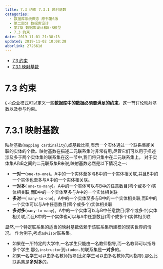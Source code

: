 ```yaml
---
title: 7.3 约束 7.3.1 映射基数
categories: 
  - 数据库系统概念 原书第6版
  - 第二部分 数据库设计
  - 第7章 数据库设计和E-R模型
  - 7.3 约束
date: 2019-11-01 21:38:13
updated: 2019-11-02 10:08:28
abbrlink: 272661d
---
```

- [7.3 约束](/ReadingNotes/272661d/#7-3-约束)
- [7.3.1 映射基数](/ReadingNotes/272661d/#7-3-1-映射基数)

<!--more-->
<script src="https://cdn.bootcss.com/jquery/3.4.0/jquery.slim.min.js"></script>
<script>$(document).ready(function () {$(".post-body > ul:nth-child(1)").hide();});</script>

<!--end-->
# 7.3 约束 #
`E-R`企业模式可以定义一些**数据库中的数据必须要满足的约束**。这一节讨论映射基数以及参与约束。
# 7.3.1 映射基数 #
映射基数(`mapping cardinality`),或基数比率,表示一个实体通过一个联系集能关联的实体的个数。映射基数在描述二元联系集时非常有用,尽管它们可以用于描述涉及多于两个实体集的联系集在这一节中,我们将只集中在二元联系集上。
对于实体集A和B之间的二元联系集R来说,映射基数必然是以下情况之一:
- **一对一**(`one-to-one`)。A中的一个实体至多与B中的一个实体相关联,并且B中的一个实体也至多与A中的一个实体相关联。
- **一对多**( `one-to-many`)。A中的一个实体可以与B中的任意数目(零个或多个)实体相关联,而B中的一个实体至多与A中的一个实体相关联
- **多对一**( `many-to-one`)。A中的一个实体至多与B中的一个实体相关联,而B中的一个实体可以与A中任意数目(零个或多个)实体相关联
- **多对多**(`many-to-many`)。A中的一个实体可以与B中任意数目(零个或多个)实体相关联,而且B中的一个实体也可以与A中任意数目(零个或多个)实体相关联

显然,一个特定联系集的适当的映射基数依赖于该联系集所建模的现实世界的情况。
作为例子,考虑`advisor`联系集。
- 如果在一所特定的大学中,一名学生只能由一名教师指导,而一名教师可以指导多个学生,那么`instructor`到`studen.`的联系集是**一对多**的。
- 如果一名学生可以由多名教师指导(比如学生可以由多名教师共同指导),那么此联系集是**多对多**的。
